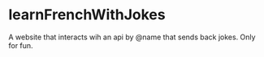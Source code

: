 # learnFrenchWithJokes
A website that interacts wih an api by @name that sends back jokes. Only for fun.

